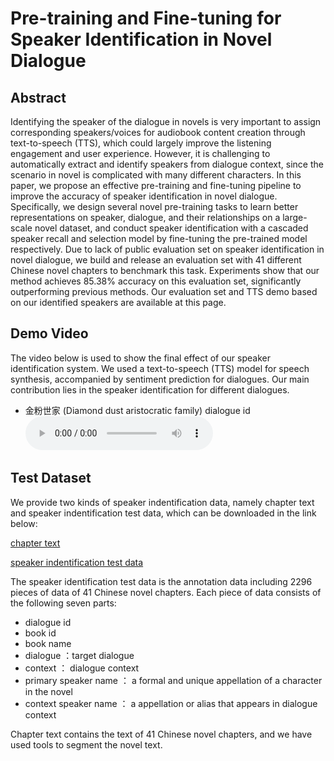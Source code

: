 # Pre-training and Fine-tuning for Speaker Identification in Novel Dialogue

## Abstract

Identifying the speaker of the dialogue in novels is very important to assign corresponding speakers/voices for audiobook content creation through text-to-speech (TTS), which could largely improve the listening engagement and user experience. However, it is challenging to automatically extract and identify speakers from dialogue context, since the scenario in novel is complicated with many different characters. In this paper, we propose an effective pre-training and fine-tuning pipeline to improve the accuracy of speaker identification in novel dialogue. Specifically, we design several novel pre-training tasks to learn better representations on speaker, dialogue, and their relationships on a large-scale novel dataset, and conduct speaker identification with a cascaded speaker recall and selection model by fine-tuning the pre-trained model respectively. Due to lack of public evaluation set on speaker identification in novel dialogue, we build and release an evaluation set with 41 different Chinese novel chapters to benchmark this task. Experiments show that our method achieves 85.38\% accuracy on this evaluation set, significantly outperforming previous methods. Our evaluation set and TTS demo based on our identified speakers are available at this page.

## Demo Video

The video below is used to show the final effect of our speaker identification system. We used a text-to-speech (TTS) model for speech synthesis, accompanied by sentiment prediction for dialogues. Our main contribution lies in the speaker identification for different dialogues.


       
* 金粉世家 (Diamond dust aristocratic family) dialogue id <audio src="waves/有间文库：金粉世家 第49回.wav" controls="controls">wav</audio>
       

## Test Dataset
We provide two kinds of speaker indentification data, namely chapter text and speaker indentification test data, which can be downloaded in the link below:

[chapter text](https://drive.google.com/file/d/1rRVCXCour8DBstN_FxVWR7ZmEsLSwSAi/view?usp=sharing)

[speaker indentification test data](https://drive.google.com/file/d/1MuqeTzu89wmtNwH7i7CebQlp7cvl3OQv/view?usp=sharing)

The speaker identification test data is the annotation data including 2296 pieces of data of 41 Chinese novel chapters. Each piece of data consists of the following seven parts:

* dialogue id
* book id
* book name
* dialogue ：target dialogue
* context ： dialogue context
* primary speaker name ： a formal and unique appellation of a character in the novel
* context speaker name ： a appellation or alias that appears in dialogue context

Chapter text contains the text of 41 Chinese novel chapters, and we have used tools to segment the novel text.

